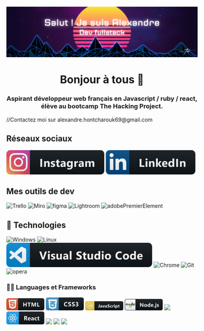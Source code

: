 ![Header](./up.png)

<h1 align="center">Bonjour à tous 👋</h1>
<h3 align="center">Aspirant développeur web français en Javascript / ruby / react, élève au bootcamp The Hacking Project.</h3>
//Contactez moi sur alexandre.hontcharouk69@gmail.com

## Réseaux sociaux
![instagram](https://github.com/MikeCodesDotNET/ColoredBadges/raw/master/svg/social/instagram.svg)
![linkedin](https://github.com/MikeCodesDotNET/ColoredBadges/raw/master/svg/social/linkedin.svg)

## Mes outils de dev
![Trello](https://img.shields.io/badge/Trello-0052CC?style=for-the-badge&logo=trello&logoColor=white)
![Miro](https://img.shields.io/badge/Miro-F7C922?style=for-the-badge&logo=Miro&logoColor=050036)
![figma](https://img.shields.io/badge/Figma-F24E1E?style=for-the-badge&logo=figma&logoColor=white)
![Lightroom](https://img.shields.io/badge/Adobe%20Lightroom-31A8FF?style=for-the-badge&logo=Adobe%20Lightroom&logoColor=white)
![adobePremierElement](https://img.shields.io/badge/Adobe%20Premiere%20Pro-9999FF?style=for-the-badge&logo=Adobe%20Premiere%20Pro&logoColor=white)


## 🔧 Technologies 

![Windows](https://img.shields.io/badge/Windows-0078D6?style=for-the-badge&logo=windows&logoColor=white)
![Linux](https://img.shields.io/badge/Linux-FCC624?style=for-the-badge&logo=linux&logoColor=black)
![VSCode](https://github.com/MikeCodesDotNET/ColoredBadges/raw/master/svg/dev/tools/visualstudio_code.svg)
![Chrome](https://img.shields.io/badge/Google_chrome-4285F4?style=for-the-badge&logo=Google-chrome&logoColor=white)
![Git](https://img.shields.io/badge/Git-F05032?style=for-the-badge&logo=git&logoColor=white)
![opera](https://img.shields.io/badge/Opera-FF1B2D?style=for-the-badge&logo=Opera&logoColor=white)

### 👨‍💻 Languages et Frameworks
<p align="left">
<img width="100px" src="https://github.com/MikeCodesDotNET/ColoredBadges/raw/master/svg/dev/languages/html.svg" />
<img width="100px" src="https://github.com/MikeCodesDotNET/ColoredBadges/raw/master/svg/dev/languages/css3.svg" />
<img width="100px" src="https://github.com/MikeCodesDotNET/ColoredBadges/raw/master/svg/dev/languages/js.svg" />
<img width="100px" src="https://github.com/MikeCodesDotNET/ColoredBadges/raw/master/svg/dev/frameworks/nodejs.svg" />
<img width="100px" src="https://img.shields.io/badge/Express.js-000000?style=for-the-badge&logo=express&logoColor=white" />
<img width="100px" src="https://github.com/MikeCodesDotNET/ColoredBadges/raw/master/svg/dev/frameworks/react.svg" />
<img width="50px" src="https://cdn.jsdelivr.net/gh/devicons/devicon/icons/ruby/ruby-plain-wordmark.svg" />
<img width="50px" src="https://cdn.jsdelivr.net/gh/devicons/devicon/icons/rails/rails-plain-wordmark.svg" />
<img width="50px" src="https://cdn.jsdelivr.net/gh/devicons/devicon/icons/postgresql/postgresql-original-wordmark.svg" />
</p>
